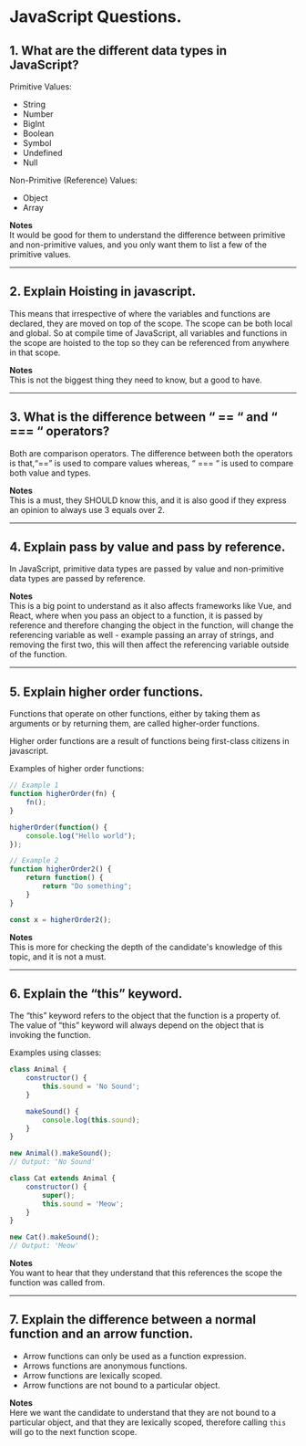 # JavaScript Questions.

## 1. What are the different data types in JavaScript?

Primitive Values:
- String
- Number
- BigInt
- Boolean
- Symbol
- Undefined
- Null

Non-Primitive (Reference) Values:
- Object
- Array

**Notes**  
It would be good for them to understand the difference between primitive and non-primitive values, and you only want them to list a few of the primitive values.

---

## 2. Explain Hoisting in javascript.

This means that irrespective of where the variables and functions are declared, they are moved on top of the scope. The scope can be both local and global. So at compile time of JavaScript, all variables and functions in the scope are hoisted to the top so they can be referenced from anywhere in that scope.

**Notes**  
This is not the biggest thing they need to know, but a good to have.

---

## 3. What is the difference between “ == “ and “ === “ operators?

Both are comparison operators. The difference between both the operators is that,“==” is used to compare values whereas, “ === “ is used to compare both value and types.

**Notes**  
This is a must, they SHOULD know this, and it is also good if they express an opinion to always use 3 equals over 2.

---

## 4. Explain pass by value and pass by reference.

In JavaScript, primitive data types are passed by value and non-primitive data types are passed by reference.

**Notes**  
This is a big point to understand as it also affects frameworks like Vue, and React, where when you pass an object to a function, it is passed by reference and therefore changing the object in the function, will change the referencing variable as well - example passing an array of strings, and removing the first two, this will then affect the referencing variable outside of the function.

---

## 5. Explain higher order functions.

Functions that operate on other functions, either by taking them as arguments or by returning them, are called higher-order functions.

Higher order functions are a result of functions being first-class citizens in javascript.

Examples of higher order functions:

```javascript
// Example 1
function higherOrder(fn) {
	fn();
}

higherOrder(function() {
	console.log("Hello world");
});

// Example 2
function higherOrder2() {
	return function() {
		return "Do something";
	}
}

const x = higherOrder2();
```

**Notes**  
This is more for checking the depth of the candidate's knowledge of this topic, and it is not a must.

---

## 6. Explain the “this” keyword.

The “this” keyword refers to the object that the function is a property of. The value of “this” keyword will always depend on the object that is invoking the function.

Examples using classes:

```javascript
class Animal {
	constructor() {
		this.sound = 'No Sound';
	}

	makeSound() {
		console.log(this.sound);
	}
}

new Animal().makeSound();
// Output: 'No Sound'

class Cat extends Animal {
	constructor() {
		super();
		this.sound = 'Meow';
	}
}

new Cat().makeSound();
// Output: 'Meow'
```

**Notes**  
You want to hear that they understand that this references the scope the function was called from.

---

## 7. Explain the difference between a normal function and an arrow function.

* Arrow functions can only be used as a function expression.
* Arrows functions are anonymous functions.
* Arrow functions are lexically scoped.
* Arrow functions are not bound to a particular object.

**Notes**  
Here we want the candidate to understand that they are not bound to a particular object, and that they are lexically scoped, therefore calling `this` will go to the next function scope.
